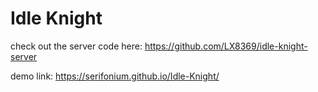 # Idle Knight

check out the server code here:
https://github.com/LX8369/idle-knight-server


demo link:
https://serifonium.github.io/Idle-Knight/

